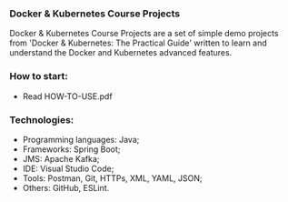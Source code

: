 ### Docker & Kubernetes Course Projects
Docker & Kubernetes Course Projects are a set of simple demo projects from 'Docker & Kubernetes: The Practical Guide' 
written to learn and understand the Docker and Kubernetes advanced features.



### How to start:
- Read HOW-TO-USE.pdf



### Technologies:
- Programming languages: Java;
- Frameworks: Spring Boot;
- JMS: Apache Kafka;
- IDE: Visual Studio Code;
- Tools: Postman, Git, HTTPs, XML, YAML, JSON;
- Others: GitHub, ESLint.
